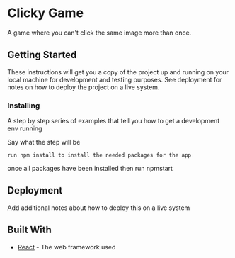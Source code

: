 # Clicky Game

A game where you can't click the same image more than once.

## Getting Started

These instructions will get you a copy of the project up and running on your local machine for development and testing purposes. See deployment for notes on how to deploy the project on a live system.


### Installing

A step by step series of examples that tell you how to get a development env running

Say what the step will be

```
run npm install to install the needed packages for the app

```

once all packages have been installed then run npmstart


## Deployment

Add additional notes about how to deploy this on a live system

## Built With

* [React](https://reactjs.org/) - The web framework used
